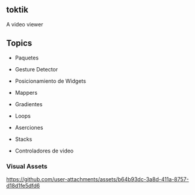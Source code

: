 ## toktik

A video viewer 

## Topics

- Paquetes

- Gesture Detector

- Posicionamiento de Widgets

- Mappers

- Gradientes

- Loops

- Aserciones

- Stacks

- Controladores de video

### Visual Assets



https://github.com/user-attachments/assets/b64b93dc-3a8d-411a-8757-d18d1fe5dfd6


